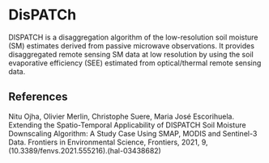 # DisPATCh

DISPATCH is a disaggregation algorithm of the low-resolution soil moisture (SM) estimates derived from passive microwave observations. It provides disaggregated remote sensing SM data at low resolution by using the soil evaporative efficiency (SEE) estimated from optical/thermal remote sensing data.

## References

Nitu Ojha, Olivier Merlin, Christophe Suere, Maria José Escorihuela. Extending the Spatio-Temporal Applicability of DISPATCH Soil Moisture Downscaling Algorithm: A Study Case Using SMAP, MODIS and Sentinel-3 Data. Frontiers in Environmental Science, Frontiers, 2021, 9, (10.3389/fenvs.2021.555216).(hal-03438682)